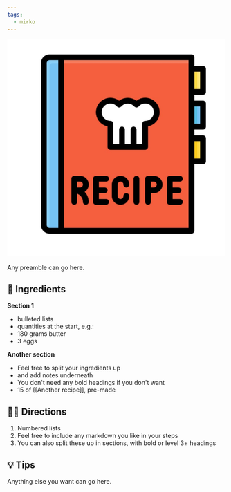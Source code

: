 ```yaml
---
tags:
  - mirko
---
```


![](../images/placeholder.jpeg)

Any preamble can go here.

## 🧾 Ingredients

**Section 1**

- bulleted lists
- quantities at the start, e.g.:
- 180 grams butter
- 3 eggs

**Another section**

- Feel free to split your ingredients up
- and add notes underneath
- You don't need any bold headings if you don't want
- 15 of [[Another recipe]], pre-made

## 👩‍🍳 Directions

1. Numbered lists
2. Feel free to include any markdown you like in your steps
3. You can also split these up in sections, with bold or level 3+ headings

## 💡 Tips

Anything else you want can go here.

